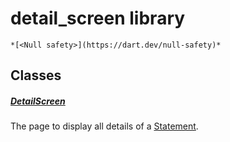 


# detail_screen library






    *[<Null safety>](https://dart.dev/null-safety)*





## Classes

##### [DetailScreen](../screens_detail_screen/DetailScreen-class.md)



The page to display all details of a <a href="../models_statement/Statement-class.md">Statement</a>. 















